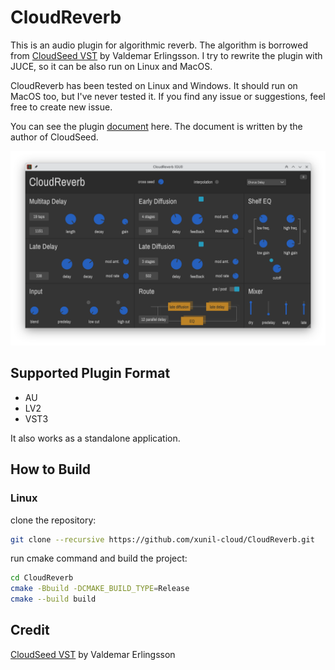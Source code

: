 # CloudReverb

This is an audio plugin for algorithmic reverb. The algorithm is borrowed from [CloudSeed VST](https://github.com/ValdemarOrn/CloudSeed) 
by Valdemar Erlingsson. I try to rewrite the plugin with JUCE, so it can be also run on Linux and MacOS.

CloudReverb has been tested on Linux and Windows. It should run on MacOS too, but I've never tested it. If you find any issue or suggestions, feel free to create new issue.

You can see the plugin [document](https://github.com/ValdemarOrn/CloudSeed/blob/master/Documentation/readme.md) here. The document is written by the author of CloudSeed.

![screenshot](screenshots/CloudReverb.png)

## Supported Plugin Format

- AU
- LV2
- VST3

It also works as a standalone application.

## How to Build

### Linux

clone the repository:

```sh
git clone --recursive https://github.com/xunil-cloud/CloudReverb.git
```

run cmake command and build the project:
```sh
cd CloudReverb
cmake -Bbuild -DCMAKE_BUILD_TYPE=Release
cmake --build build
```

## Credit

[CloudSeed VST](https://github.com/ValdemarOrn/CloudSeed) by Valdemar Erlingsson
